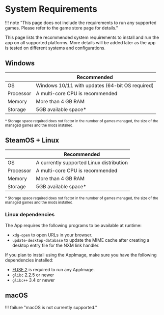 # System Requirements
!!! note "This page does not include the requirements to run any supported games. Please refer to the game store page for details."

This page lists the recommended system requirements to install and run the app on all supported platforms. More details will be added later as the app is tested on different systems and configurations.

## Windows 

|| Recommended |
| --- | --- |
| OS | Windows 10/11 with updates (64-bit OS required) |
| Processor | A multi-core CPU is recommended |
| Memory | More than 4 GB RAM |
| Storage | 5GB available space* |

<sub>\* Storage space required does not factor in the number of games managed, the size of the managed games and the mods installed.</sub>

## SteamOS + Linux 
|| Recommended |
| --- | --- |
| OS | A currently supported Linux distribution |
| Processor | A multi-core CPU is recommended |
| Memory | More than 4 GB RAM |
| Storage | 5GB available space* |

<sub>\* Storage space required does not factor in the number of games managed, the size of the managed games and the mods installed.</sub>

### Linux dependencies
The App requires the following programs to be available at runtime:

- `xdg-open` to open URLs in your browser.
- `update-desktop-database` to update the MIME cache after creating a desktop entry file for the NXM link handler.

If you plan to install using the AppImage, make sure you have the following dependencies installed:

- [FUSE 2](https://github.com/AppImage/AppImageKit/wiki/FUSE) is required to run any AppImage.
- `glibc` 2.2.5 or newer
- `glibc++` 3.4 or newer

## macOS

!!! failure  "macOS is not currently supported."
